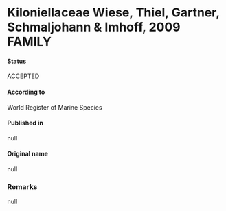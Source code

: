 Kiloniellaceae Wiese, Thiel, Gartner, Schmaljohann & Imhoff, 2009 FAMILY
=======

#### Status
ACCEPTED

#### According to
World Register of Marine Species

#### Published in
null

#### Original name
null

### Remarks
null